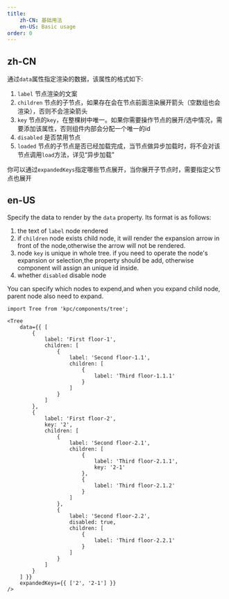 ```yaml
---
title: 
    zh-CN: 基础用法
    en-US: Basic usage
order: 0
---
```


## zh-CN

通过`data`属性指定渲染的数据，该属性的格式如下:

1. `label` 节点渲染的文案
2. `children` 节点的子节点，如果存在会在节点前面渲染展开箭头（空数组也会渲染），否则不会渲染箭头
3. `key` 节点的`key`，在整棵树中唯一。如果你需要操作节点的展开/选中情况，需要添加该属性，否则组件内部会分配一个唯一的id
4. `disabled` 是否禁用节点
5. `loaded` 节点的子节点是否已经加载完成，当节点做异步加载时，将不会对该节点调用`load`方法，详见“异步加载”

你可以通过`expandedKeys`指定哪些节点展开，当你展开子节点时，需要指定父节点也展开

## en-US

Specify the data to render by the `data` property. Its format is as follows:

1. the text of `label` node rendered
2. if `children` node exists child node, it will render the expansion arrow in front of the node,otherwise the arrow will not be rendered.
3. node `key` is unique in whole tree. if you need to operate the node's expansion or selection,the property should be add, otherwise component will assign an unique id inside.
4. whether `disabled` disable node

You can specify which nodes to expend,and when you expand child node, parent node also need to expand.

```vdt
import Tree from 'kpc/components/tree';

<Tree
    data={{ [
        {
            label: 'First floor-1',
            children: [
                {
                    label: 'Second floor-1.1',
                    children: [
                        {
                            label: 'Third floor-1.1.1'
                        }
                    ]
                }
            ]
        },
        {
            label: 'First floor-2',
            key: '2',
            children: [
                {
                    label: 'Second floor-2.1',
                    children: [
                        {
                            label: 'Third floor-2.1.1',
                            key: '2-1' 
                        },
                        {
                            label: 'Third floor-2.1.2'
                        }
                    ]
                },
                {
                    label: 'Second floor-2.2',
                    disabled: true,
                    children: [
                        {
                            label: 'Third floor-2.2.1'
                        }
                    ]
                }
            ]
        }
    ] }}
    expandedKeys={{ ['2', '2-1'] }} 
/>
```
